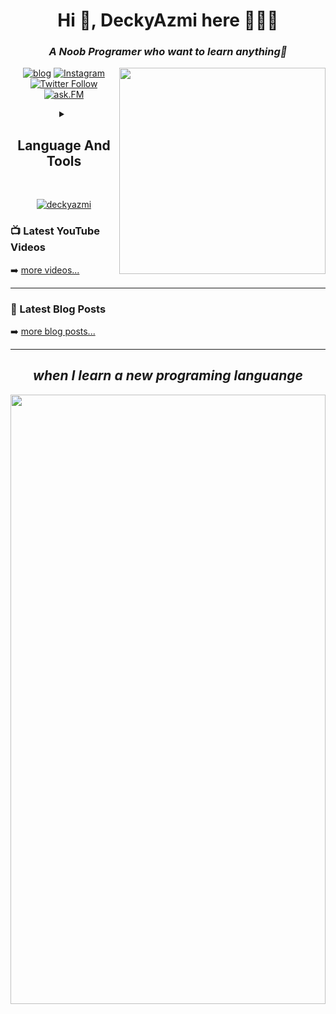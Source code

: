 <h1 align="center">Hi 👋, DeckyAzmi here 🙋🏻‍♂️</h1>
<h3 align="center"><em>A Noob Programer who want to learn anything🤣</em></h3>

<img align='right' src="https://camo.githubusercontent.com/f640277e02f10e88aa03849c60df137c1940efc3/68747470733a2f2f6c6974746c652e6b796c6572636f6e7761792e636f6d2f696d616765732f676f6c616e672d776861742e676966" width="330">

<div align="center">

[![blog](https://img.shields.io/badge/dynamic/json.svg?label=Blog&color=f77a05&labelColor=ffdebf&style=for-the-badge&logo=blogger&url=https://raw.githubusercontent.com/deckyazmi/deckyazmi/master/sociallaccount.json&query=$.SocialAccount.blog)](https://deckyazmi.blogspot.com)
[![Instagram](https://img.shields.io/badge/dynamic/json.svg?label=Ig&color=f705b3&labelColor=fff2fb&style=for-the-badge&logo=instagram&url=https://raw.githubusercontent.com/deckyazmi/deckyazmi/master/sociallaccount.json&query=$.SocialAccount.ig)](https://instagram.com/deckyazmi)
[![Twitter Follow](https://img.shields.io/badge/dynamic/json.svg?label=Twitter&color=03b5fc&labelColor=cff1ff&style=for-the-badge&logo=twitter&url=https://raw.githubusercontent.com/deckyazmi/deckyazmi/master/sociallaccount.json&query=$.SocialAccount.twitter)](https://twitter.com/intent/follow?original_referer=https%3A%2F%2Fgithub.com%2Fdecky_azmi&screen_name=decky_azmi)
[![ask.FM](https://img.shields.io/badge/dynamic/json.svg?label=ask.fm&color=c9424e&labelColor=ffe0d9&style=for-the-badge&logo=askfm&url=https://raw.githubusercontent.com/deckyazmi/deckyazmi/master/sociallaccount.json&query=$.SocialAccount.askfm)](https://ask.fm/deckyazmi)

</div>
<!-- </details> -->

<details align="center"><summary><h2 align="center">Language And Tools</h2></summary>

<p align="left"> <a href="https://developer.android.com" target="_blank"> <img src="https://devicons.github.io/devicon/devicon.git/icons/android/android-original-wordmark.svg" alt="android" width="40" height="40"/> </a> <a href="https://www.arduino.cc/" target="_blank"> <img src="https://cdn.worldvectorlogo.com/logos/arduino-1.svg" alt="arduino" width="40" height="40"/> </a> <a href="https://getbootstrap.com" target="_blank"> <img src="https://devicons.github.io/devicon/devicon.git/icons/bootstrap/bootstrap-plain.svg" alt="bootstrap" width="40" height="40"/> </a> <a href="https://codeigniter.com" target="_blank"> <img src="https://cdn.worldvectorlogo.com/logos/codeigniter.svg" alt="codeigniter" width="40" height="40"/> </a> <a href="https://www.w3schools.com/css/" target="_blank"> <img src="https://devicons.github.io/devicon/devicon.git/icons/css3/css3-original-wordmark.svg" alt="css3" width="40" height="40"/> </a> <a href="https://www.djangoproject.com/" target="_blank"> <img src="https://devicons.github.io/devicon/devicon.git/icons/django/django-original.svg" alt="django" width="40" height="40"/> </a> <a href="https://expressjs.com" target="_blank"> <img src="https://devicons.github.io/devicon/devicon.git/icons/express/express-original-wordmark.svg" alt="express" width="40" height="40"/> </a> <a href="https://firebase.google.com/" target="_blank"> <img src="https://www.vectorlogo.zone/logos/firebase/firebase-icon.svg" alt="firebase" width="40" height="40"/> </a> <a href="https://flask.palletsprojects.com/" target="_blank"> <img src="https://www.vectorlogo.zone/logos/pocoo_flask/pocoo_flask-icon.svg" alt="flask" width="40" height="40"/> </a> <a href="https://git-scm.com/" target="_blank"> <img src="https://www.vectorlogo.zone/logos/git-scm/git-scm-icon.svg" alt="git" width="40" height="40"/> </a> <a href="https://golang.org" target="_blank"> <img src="https://devicons.github.io/devicon/devicon.git/icons/go/go-original.svg" alt="go" width="40" height="40"/> </a> <a href="https://heroku.com" target="_blank"> <img src="https://www.vectorlogo.zone/logos/heroku/heroku-icon.svg" alt="heroku" width="40" height="40"/> </a> <a href="https://www.w3.org/html/" target="_blank"> <img src="https://devicons.github.io/devicon/devicon.git/icons/html5/html5-original-wordmark.svg" alt="html5" width="40" height="40"/> </a> <a href="https://developer.mozilla.org/en-US/docs/Web/JavaScript" target="_blank"> <img src="https://devicons.github.io/devicon/devicon.git/icons/javascript/javascript-original.svg" alt="javascript" width="40" height="40"/> </a> <a href="https://kotlinlang.org" target="_blank"> <img src="https://www.vectorlogo.zone/logos/kotlinlang/kotlinlang-icon.svg" alt="kotlin" width="40" height="40"/> </a> <a href="https://laravel.com/" target="_blank"> <img src="https://devicons.github.io/devicon/devicon.git/icons/laravel/laravel-plain-wordmark.svg" alt="laravel" width="40" height="40"/> </a> <a href="https://www.mysql.com/" target="_blank"> <img src="https://devicons.github.io/devicon/devicon.git/icons/mysql/mysql-original-wordmark.svg" alt="mysql" width="40" height="40"/> </a> <a href="https://nativescript.org/" target="_blank"> <img src="https://raw.githubusercontent.com/detain/svg-logos/780f25886640cef088af994181646db2f6b1a3f8/svg/nativescript.svg" alt="nativescript" width="40" height="40"/> </a> <a href="https://nodejs.org" target="_blank"> <img src="https://devicons.github.io/devicon/devicon.git/icons/nodejs/nodejs-original-wordmark.svg" alt="nodejs" width="40" height="40"/> </a> <a href="https://opencv.org/" target="_blank"> <img src="https://www.vectorlogo.zone/logos/opencv/opencv-icon.svg" alt="opencv" width="40" height="40"/> </a> <a href="https://www.photoshop.com/en" target="_blank"> <img src="https://devicons.github.io/devicon/devicon.git/icons/photoshop/photoshop-plain.svg" alt="photoshop" width="40" height="40"/> </a> <a href="https://www.php.net" target="_blank"> <img src="https://devicons.github.io/devicon/devicon.git/icons/php/php-original.svg" alt="php" width="40" height="40"/> </a> <a href="https://pugjs.org" target="_blank"> <img src="https://cdn.worldvectorlogo.com/logos/pug.svg" alt="pug" width="40" height="40"/> </a> <a href="https://www.python.org" target="_blank"> <img src="https://devicons.github.io/devicon/devicon.git/icons/python/python-original.svg" alt="python" width="40" height="40"/> </a> <a href="https://sass-lang.com" target="_blank"> <img src="https://devicons.github.io/devicon/devicon.git/icons/sass/sass-original.svg" alt="sass" width="40" height="40"/> </a> <a href="https://www.tensorflow.org" target="_blank"> <img src="https://www.vectorlogo.zone/logos/tensorflow/tensorflow-icon.svg" alt="tensorflow" width="40" height="40"/> </a> <a href="https://unity.com/" target="_blank"> <img src="https://www.vectorlogo.zone/logos/unity3d/unity3d-icon.svg" alt="unity" width="40" height="40"/> </a> </p></details>

<br />

<p align="center"> <a href="https://github.com/ryo-ma/github-profile-trophy"><img src="https://github-profile-trophy.vercel.app/?username=deckyazmi" alt="deckyazmi" /></a></p>

### 📺 Latest YouTube Videos

<!-- YOUTUBE:START -->
<!-- YOUTUBE:END -->

➡️ [more videos...](https://youtube.com/deckyazmi)

---

### 📕 Latest Blog Posts

<!-- BLOG-POST-LIST:START -->
<!-- BLOG-POST-LIST:END -->

➡️ [more blog posts...](https://deckyazmi.blogspot.com)

---

<div align="center"><h2 align="center"><em>when I learn a new programing languange</em></h2>

<img align='left' src="https://media.giphy.com/media/v6aOjy0Qo1fIA/giphy.gif" width="100%" height="50%"/>

</div>

[blog]: https://deckyazmi.blogspot.com
[twitter]: https://twitter.com/deckyazmi
[youtube]: https://youtube.com/deckyazmi
[instagram]: https://instagram.com/deckyazmi
[linkedin]: https://linkedin.com/in/deckyazmi
